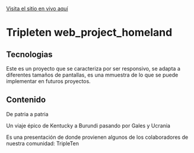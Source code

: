 [Visita el sitio en vivo aquí](https://carlogutierrezmau.github.io/web_project_homeland/)

# Tripleten web_project_homeland

## Tecnologias

Este es un proyecto que se caracteriza por ser responsivo, se adapta a diferentes tamaños de pantallas, es una mmuestra de lo que se puede implementar en futuros proyectos.

## Contenido

De patria a patria

Un viaje épico de Kentucky a Burundi pasando por Gales y Ucrania

Es una presentación de donde provienen algunos de los colaboradores de nuestra comunidad: TripleTen
